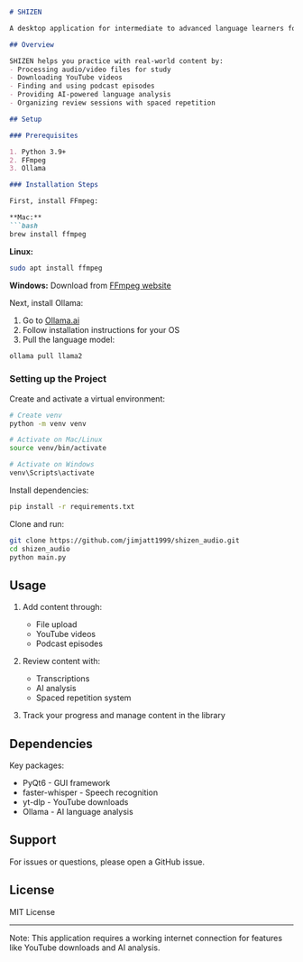```markdown
# SHIZEN

A desktop application for intermediate to advanced language learners focused on improving listening and reading skills through authentic content. While primarily designed for Japanese learners, it supports multiple languages.

## Overview

SHIZEN helps you practice with real-world content by:
- Processing audio/video files for study
- Downloading YouTube videos  
- Finding and using podcast episodes
- Providing AI-powered language analysis
- Organizing review sessions with spaced repetition

## Setup

### Prerequisites

1. Python 3.9+
2. FFmpeg  
3. Ollama

### Installation Steps

First, install FFmpeg:

**Mac:**
```bash
brew install ffmpeg
```

**Linux:** 
```bash
sudo apt install ffmpeg
```

**Windows:**
Download from [FFmpeg website](https://ffmpeg.org/download.html)

Next, install Ollama:
1. Go to [Ollama.ai](https://ollama.ai)
2. Follow installation instructions for your OS
3. Pull the language model:
```bash
ollama pull llama2
```

### Setting up the Project

Create and activate a virtual environment:
```bash
# Create venv
python -m venv venv

# Activate on Mac/Linux
source venv/bin/activate

# Activate on Windows
venv\Scripts\activate
```

Install dependencies:
```bash
pip install -r requirements.txt
```

Clone and run:
```bash
git clone https://github.com/jimjatt1999/shizen_audio.git
cd shizen_audio
python main.py
```

## Usage

1. Add content through:
   - File upload
   - YouTube videos
   - Podcast episodes

2. Review content with:
   - Transcriptions
   - AI analysis 
   - Spaced repetition system

3. Track your progress and manage content in the library

## Dependencies

Key packages:
- PyQt6 - GUI framework
- faster-whisper - Speech recognition
- yt-dlp - YouTube downloads
- Ollama - AI language analysis

## Support

For issues or questions, please open a GitHub issue.

## License

MIT License

---

Note: This application requires a working internet connection for features like YouTube downloads and AI analysis.
```

